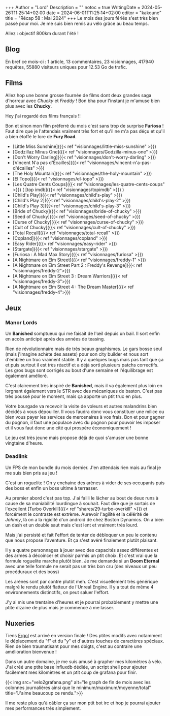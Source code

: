 +++
Author = "Lord"
Description = ""
notoc = true
WritingDate = 2024-05-26T11:25:14+02:00
date = 2024-06-01T11:25:14+02:00
editor = "kakoune"
title = "Récap 58 : Mai 2024"
+++
Le mois des jours fériés s'est très bien passé pour moi.
Je me suis bien remis au vélo grâce au beau temps.

Allez : objectif 800km durant l'été !

## Blog

En bref ce mois-ci : 1 article, 13 commentaires, 23 visionnages, 417940 requêtes, 55880 visiteurs uniques pour 12.53 Go de trafic.

## Films
Allez hop une bonne grosse fournée de films dont deux grandes saga d'horreur avec *Chucky* et *Freddy* !
Bon bha pour l'instant je m'amuse bien plus avec les **Chucky**.

Hey j'ai regardé des films français !!

Bon et sinon mon film préferré du mois c'est sans trop de surprise **Furiosa** !
Faut dire que je l'attendais vraiment très fort et qu'il ne m'a pas déçu et qu'il a bien étoffé le lore de **Fury Road**.

  - [Little Miss Sunshine]({{< ref "visionnages/little-miss-sunshine" >}})
  - [Godzillaz Minus One]({{< ref "visionnages/Godzilla-minus-one" >}})
  - [Don't Worry Darling]({{< ref "visionnages/don't-worry-darling" >}})
  - [Vincent N'a pas d'Écailles]({{< ref "visionnages/vincent-n'a-pas-d'écailles" >}})
  - [The Holy Mountain]({{< ref "visionnages/the-holy-mountain" >}})
  - [El Topo]({{< ref "visionnages/el-topo" >}})
  - [Les Quatre Cents Coups]({{< ref "visionnages/les-quatre-cents-coups" >}}) ( [top imdb]({{< ref "visionnages/topimdb" >}}) )
  - [Child's Play]({{< ref "visionnages/child's-play" >}})
  - [Child's Play 2]({{< ref "visionnages/child's-play-2" >}})
  - [Child's Play 3]({{< ref "visionnages/child's-play-3" >}})
  - [Bride of Chucky]({{< ref "visionnages/bride-of-chucky" >}})
  - [Seed of Chucky]({{< ref "visionnages/seed-of-chucky" >}})
  - [Curse of Chucky]({{< ref "visionnages/curse-of-chucky" >}})
  - [Cult of Chucky]({{< ref "visionnages/cult-of-chucky" >}})
  - [Total Recall]({{< ref "visionnages/total-recall" >}})
  - [Copland]({{< ref "visionnages/copland" >}})
  - [Easy Rider]({{< ref "visionnages/easy-rider" >}})
  - [Stargate]({{< ref "visionnages/stargate" >}})
  - [Furiosa : A Mad Max Story]({{< ref "visionnages/furiosa" >}})
  - [A Nightmare on Elm Street]({{< ref "visionnages/freddy-1" >}})
  - [A Nightmare on Elm Street Part 2 : Freddy's Revenge]({{< ref "visionnages/freddy-2">}})
  - [A Nightmare on Elm Street 3 : Dream Warriors]({{< ref "visionnages/freddy-3">}})
  - [A Nightmare on Elm Street 4 : The Dream Master]({{< ref "visionnages/freddy-4">}})

## Jeux
### Manor Lords
Un **Banished** somptueux qui me faisait de l'œil depuis un bail.
Il sort enfin en accès anticipé après des années de teasing.

Rien de révolutionnaire mais de très beaux graphismes.
Le gars bosse seul (mais j'imagine achète des assets) pour son city builder et nous sort d'emblée un truc vraiment stable.
Il y a quelques bugs mais pas tant que ça et puis surtout il est très réactif et a déjà sorti plusieurs patchs correctifs.
Les gros bugs sont corrigés au bout d'une semaine et l'équilibrage est également amélioré.

C'est clairement très inspiré de **Banished**, mais il va également plus loin en lorgnant également vers le STR avec des mécaniques de baston.
C'est pas très poussé pour le moment, mais ça apporte un ptit truc en plus.

Votre bourgade va recevoir la visite de voleurs et autres malandrins bien décidés à vous dépouiller.
Il vous faudra donc vous constituer une milice ou bien vous payer les services de mercenaires à vos frais.
Bon et pour gagner du pognon, il faut une populace avec du pognon pour pouvoir les imposer et il vous faut donc une cité qui prospère économiquement !

Le jeu est très jeune mais propose déjà de quoi s'amuser une bonne vingtaine d'heure.

### Deadlink
Un FPS de mon bundle du mois dernier.
J'en attendais rien mais au final je me suis bien pris au jeu !

C'est un roguelite !
On y enchaine des arènes à vider de ses occupants puis des boss et enfin un boss ultime à terrasser.

Au premier abord c'est pas top.
J'ai failli le lâcher au bout de deux runs à cause de sa maniabilité lourdingue à souhait.
Faut dire que je sortais de l'excellent [Turbo Overkill]({{< ref "shares/29-turbo-overkill" >}}) et forcément le contraste est extrème.
Aurevoir l'agilité et la célérité de *Johnny*, là on a la rigidité d'un android de chez Boston Dynamics.
On a bien un dash et un double saut mais c'est lent et vraiment très lourd.

Mais j'ai persisté et fait l'effort de tenter de débloquer un peu le contenu que nous propose l'aventure.
Et ça s'est avéré finalement plutôt plaisant.

Il y a quatre personnages à jouer avec des capacités assez différentes et des armes à décoincer et choisir parmis un ptit choix.
Et c'est vrai que la formule roguelite marche plutôt bien.
Je me demande si un **Doom Eternal** avec une telle formule ne serait pas un très bon cru (des niveaux un peu procéduraux et des boss)

Les arènes sont par contre plutôt meh.
C'est visuellement très générique malgré le rendu plutôt flatteur de l'Unreal Engine.
Il y a tout de même 4 environnements distinctifs, on peut saluer l'effort.

J'y ai mis une trentaine d'heures et je pourrai probablement y mettre une ptite dizaine de plus mais je commence à me lasser.

## Nuxeries
Tiens [Ergol](https://ergol.org) est arrivé en version finale !
Des ptites modifs avec notamment le déplacement du "f" et du "y" et d'autres touches de caractères spéciaux.
Rien de bien traumatisant pour mes doigts, c'est au contraire une amélioration bienvenue !

Dans un autre domaine, je me suis amusé à grapher mes kilomètres à vélo.
J'ai créé une ptite base influxdb dédiée, un script shell pour ajouter facilement mes kilomètres et un ptit coup de grafana pour finir.

{{< img src="velo2grafana.png" alt="le graph de fin de mois avec les colonnes journalières ainsi que le minimum/maximum/moyenne/total" title="J'aime beaucoup ce rendu.">}}

Il me reste plus qu'à câbler ça sur mon ptit bot irc et hop je pourrai ajouter mes performances très simplement.

